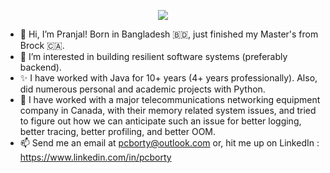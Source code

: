 <p align="center">
  <a href="https://skillicons.dev">
    <img src="https://skillicons.dev/icons?i=java,python,js,spring,hibernate,tensorflow,kafka,linux,aws,git,docker,jenkins,gradle,prometheus,vim" />
  </a>
</p>

- 👋 Hi, I’m Pranjal! Born in Bangladesh 🇧🇩, just finished my Master's from Brock 🇨🇦.
- 👀 I’m interested in building resilient software systems (preferably backend).
- ✨ I have worked with Java for 10+ years (4+ years professionally). Also, did numerous personal and academic projects with Python.
- 🌱 I have worked with a major telecommunications networking equipment company in Canada, with their memory related system issues, and tried to figure out how we can anticipate such an issue for better logging, better tracing, better profiling, and better OOM.
- 📫 Send me an email at pcborty@outlook.com or, hit me up on LinkedIn : https://www.linkedin.com/in/pcborty 

<!---
pranjalcborty/pranjalcborty is a ✨ special ✨ repository because its `README.md` (this file) appears on your GitHub profile.
You can click the Preview link to take a look at your changes.
--->

